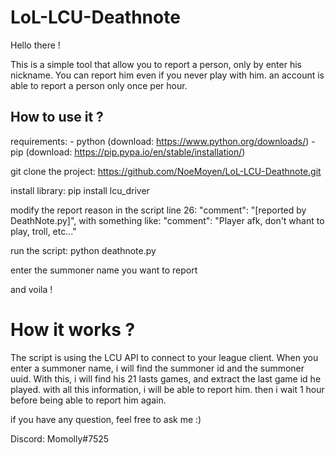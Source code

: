 # LoL-LCU-Deathnote

Hello there !

This is a simple tool that allow you to report a person, only by enter his nickname.
You can report him even if you never play with him.
an account is able to report a person only once per hour.


## How to use it ?
requirements:   - python  (download: https://www.python.org/downloads/)
                - pip     (download: https://pip.pypa.io/en/stable/installation/)

git clone the project:
https://github.com/NoeMoyen/LoL-LCU-Deathnote.git

install library:
pip install lcu_driver

modify the report reason in the script line 26:
"comment": "[reported by DeathNote.py]",
with something like:
"comment": "Player afk, don't whant to play, troll, etc..."

run the script:
python deathnote.py

enter the summoner name you want to report

and voila !


# How it works ?

The script is using the LCU API to connect to your league client.
When you enter a summoner name, i will find the summoner id and the summoner uuid. 
With this, i will find his 21 lasts games, and extract the last game id he played.
with all this information, i will be able to report him.
then i wait 1 hour before being able to report him again.

if you have any question, feel free to ask me :)

Discord: Momolly#7525